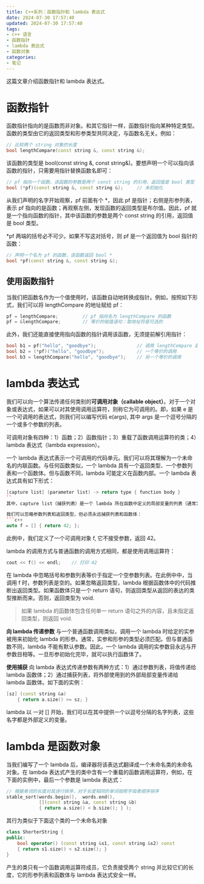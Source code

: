 ```yaml
---
title: C++系列：函数指针和 lambda 表达式
date: 2024-07-30 17:57:40
updated: 2024-07-30 17:57:40
tags:
- c++ 语言
- 函数指针
- lambda 表达式
- 函数对象
categories: 
- 笔记
---
```


这篇文章介绍函数指针和 lambda 表达式。

<!-- more -->

# 函数指针
函数指针指向的是函数而非对象。和其它指针一样，函数指针指向某种特定类型。函数的类型由它的返回类型和形参类型共同决定，与函数名无关。例如：
```c++
// 比较两个 string 对象的长度
bool lengthCompare(const string &, const string &);
```
该函数的类型是 bool(const string &, const string&)。要想声明一个可以指向该函数的指针，只需要用指针替换函数名即可：
```c++
// pf 指向一个函数，该函数的参数是两个 const string 的引用，返回值是 bool 类型
bool (*pf)(const string &, const string &);     // 未初始化
```

从我们声明的名字开始观察，pf 前面有个 *，因此 pf 是指针；右侧是形参列表，表示 pf 指向的是函数；再观察左侧，发现函数的返回类型是布尔值。因此，pf 就是一个指向函数的指针，其中该函数的参数是两个 const string 的引用，返回值是 bool 类型。

*pf 两端的括号必不可少。如果不写这对括号，则 pf 是一个返回值为 bool 指针的函数：
```c++
// 声明一个名为 pf 的函数，该函数返回 bool *
bool *pf(const string &, const string &);
```

## 使用函数指针
当我们把函数名作为一个值使用时，该函数自动地转换成指针。例如，按照如下形式，我们可以将 lengthCompare 的地址赋给 pf：
```c++
pf = lengthCompare;         // pf 指向名为 lengthCompare 的函数
pf = &lengthCompare;        // 等价的赋值语句：取地址符是可选的
```

此外，我们还能直接使用指向函数的指针调用该函数，无须提前解引用指针：
```c++
bool b1 = pf("hello", "goodbye");               // 调用 lengthCompare 函数
bool b2 = (*pf)("hello", "goodbye");            // 一个等价的调用
bool b3 = lengthCompare("hello", "goodbye");    // 另一个等价的调用
```

# lambda 表达式
我们可以向一个算法传递任何类别的**可调用对象（callable object）**。对于一个对象或表达式，如果可以对其使用调用运算符，则称它为可调用的。即，如果 e 是一个可调用的表达式，则我们可以编写代码 e(args), 其中 args 是一个逗号分隔的一个或多个参数的列表。

可调用对象有四种：1）函数；2）函数指针；3）重载了函数调用运算符的类；4）lambda 表达式（lambda expression）。

一个 lambda 表达式表示一个可调用的代码单元。我们可以将其理解为一个未命名的内联函数。与任何函数类似，一个 lambda 具有一个返回类型、一个参数列表和一个函数体。但与函数不同，lambda 可能定义在函数内部。一个 lambda 表达式具有如下形式：
```c++
[capture list] (parameter list) -> return type { function body }
``
其中，capture list（捕获列表）是一个 lambda 所在函数中定义的局部变量的列表（通常为空）；reture type、parameter list 和 function body 与任何普通函数一样，分别表示返回类型、参数列表和函数体。但是，与普通函数不同，lambda 必须使用尾置返回来指定返回类型。

我们可以忽略参数列表和返回类型，但必须永远捕获列表和函数体：
```c++
auto f = [] { return 42; };
```

此例中，我们定义了一个可调用对象 f, 它不接受参数，返回 42。

lambda 的调用方式与普通函数的调用方式相同，都是使用调用运算符：
```c++
cout << f() << endl;    // 打印 42
```

在 lambda 中忽略括号和参数列表等价于指定一个空参数列表。在此例中中，当调用 f 时，参数列表是空的。如果忽略返回类型，lambda 根据函数体中的代码推断出返回类型。如果函数体只是一个 return 语句，则返回类型从返回的表达的类型推断而来。否则，返回类型为 void.

> 如果 lambda 的函数体包含任何单一 return 语句之外的内容，且未指定返回类型，则返回 void.

**向 lambda 传递参数**
与一个普通函数调用类似，调用一个 lambda 时给定的实参被用来初始化 lambda 的形参。通常，实参和形参的类型必须匹配。但与普通函数不同，lambda 不能有默认参数。因此，一个 lambda 调用的实参数目永远与开参数目相等。一旦形参初始化完毕，就可以执行函数体了。

**使用捕获**
向 lambda 表达式传递参数有两种方式：1）通过参数列表，将值传递给 lambda 函数体；2）通过捕获列表，将外部使用到的外部局部变量传递给 lambda 函数体。如下面的实例：
```c++
[sz] (const string &a) 
    { return a.size() >= sz; }
```
lambda 以 一对 [] 开始，我们可以在其中提供一个以逗号分隔的名字列表，这些名字都是外部定义的变量。

# lambda 是函数对象
当我们编写了一个 lambda 后，编译器将该表达式翻译成一个未命名类的未命名对象。在 lambda 表达式产生的类中含有一个重载的函数调用运算符，例如，在下面的实例中，最后一个参数是 lambda 表达式：
```c++
// 根据单词的长度对其进行排序，对于长度相同的单词按照字母表顺序排序
stable_sort(words.begin(),  words.end(),
            [](const string &a, const string &b)
            { return a.size() < b.size(); } );
```

其行为类似于下面这个类的一个未命名对象
```c++
class ShorterString {
public:
    bool operator() (const string &s1, const string &s2) const 
    { return s1.size() < s2.size(); }
}
```

产生的类只有一个函数调用运算符成员，它负责接受两个 string 并比较它们的长度，它的形参列表和函数体与 lambda 表达式安全一样。

